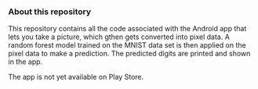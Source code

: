 ### About this repository 

This repository contains all the code associated with the Android app that lets you take a picture, which gthen gets converted into pixel data. A random forest model trained on the MNIST data set is then applied on the pixel data to make a prediction. The predicted digits are printed and shown in the app.

The app is not yet available on Play Store.
